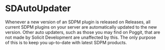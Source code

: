 # SDAutoUpdater
Whenever a new version of an SDPM plugin is released on Releases, all current SDPM plugins on your server are automatically updated to the new version. Other auto updaters, such as those you may find on Poggit, that are not made by Solicit Development are unaffected by this. The only purpose of this is to keep you up-to-date with latest SDPM products. 